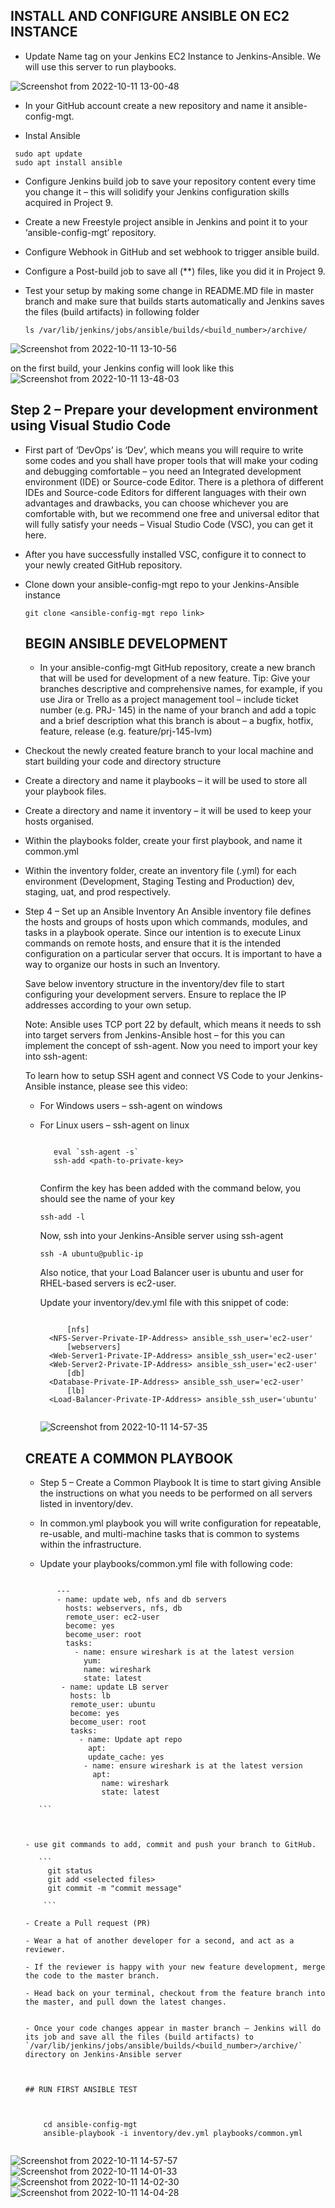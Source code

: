 ## INSTALL AND CONFIGURE ANSIBLE ON EC2 INSTANCE

- Update Name tag on your Jenkins EC2 Instance to Jenkins-Ansible. We will use this server to run playbooks.

![Screenshot from 2022-10-11 13-00-48](https://user-images.githubusercontent.com/23356682/195110719-a3b35d5b-9e99-41b3-aac3-3fce4f1b8ed2.png)

- In your GitHub account create a new repository and name it ansible-config-mgt.

- Instal Ansible

```
 sudo apt update
 sudo apt install ansible
```

- Configure Jenkins build job to save your repository content every time you change it – this will solidify your Jenkins configuration skills acquired in Project 9.

- Create a new Freestyle project ansible in Jenkins and point it to your ‘ansible-config-mgt’ repository.

- Configure Webhook in GitHub and set webhook to trigger ansible build.

- Configure a Post-build job to save all (**) files, like you did it in Project 9.

- Test your setup by making some change in README.MD file in master branch and make sure that builds starts automatically and Jenkins saves the files (build artifacts)     in following folder

   `ls /var/lib/jenkins/jobs/ansible/builds/<build_number>/archive/`
   

![Screenshot from 2022-10-11 13-10-56](https://user-images.githubusercontent.com/23356682/195110735-91f5ab08-f8f4-4d46-9874-b3f6fafcf8fb.png)

on the first build, your Jenkins config will look like this
![Screenshot from 2022-10-11 13-48-03](https://user-images.githubusercontent.com/23356682/195110741-09fd98a5-487b-4d07-b5e1-cc4c46f5d905.png)


   
 ## Step 2 – Prepare your development environment using Visual Studio Code
 
 - First part of ‘DevOps’ is ‘Dev’, which means you will require to write some codes and you shall have proper tools that will make your coding and debugging              comfortable – you need an Integrated development environment (IDE) or Source-code Editor. There is a plethora of different IDEs and Source-code Editors for            different languages with their own advantages and drawbacks, you can choose whichever you are comfortable with, but we recommend one free and universal editor that    will fully satisfy your needs – Visual Studio Code (VSC), you can get it here.

- After you have successfully installed VSC, configure it to connect to your newly created GitHub repository.

- Clone down your ansible-config-mgt repo to your Jenkins-Ansible instance

  `git clone <ansible-config-mgt repo link>`
  
  
  ##  BEGIN ANSIBLE DEVELOPMENT
  
  - In your ansible-config-mgt GitHub repository, create a new branch that will be used for development of a new feature.
  Tip: Give your branches descriptive and comprehensive names, for example, if you use Jira or Trello as a project management tool – include ticket number (e.g. PRJ-     145) in the name of your branch and add a topic and a brief description what this branch is about – a bugfix, hotfix, feature, release (e.g. feature/prj-145-lvm)

- Checkout the newly created feature branch to your local machine and start building your code and directory structure

- Create a directory and name it playbooks – it will be used to store all your playbook files.

- Create a directory and name it inventory – it will be used to keep your hosts organised.

- Within the playbooks folder, create your first playbook, and name it common.yml

- Within the inventory folder, create an inventory file (.yml) for each environment (Development, Staging Testing and Production) dev, staging, uat, and prod             respectively.

 - Step 4 – Set up an Ansible Inventory
     An Ansible inventory file defines the hosts and groups of hosts upon which commands, modules, and tasks in a playbook operate. Since our intention is to execute        Linux commands on remote hosts, and ensure that it is the intended configuration on a particular server that occurs. It is important to have a way to organize our      hosts in such an Inventory.

     Save below inventory structure in the inventory/dev file to start configuring your development servers. Ensure to replace the IP addresses according to your own        setup.

    Note: Ansible uses TCP port 22 by default, which means it needs to ssh into target servers from Jenkins-Ansible host – for this you can implement the concept of       ssh-agent. Now you need to import your key into ssh-agent:
    
    To learn how to setup SSH agent and connect VS Code to your Jenkins-Ansible instance, please see this video:

    - For Windows users – ssh-agent on windows
    - For Linux users – ssh-agent on linux


      ```
      
         eval `ssh-agent -s`
         ssh-add <path-to-private-key>
         
      ```
      
      
      Confirm the key has been added with the command below, you should see the name of your key

      `ssh-add -l`
      
      Now, ssh into your Jenkins-Ansible server using ssh-agent

      `ssh -A ubuntu@public-ip`
      
      Also notice, that your Load Balancer user is ubuntu and user for RHEL-based servers is ec2-user.

      Update your inventory/dev.yml file with this snippet of code:
      
      ```
      
            [nfs]
        <NFS-Server-Private-IP-Address> ansible_ssh_user='ec2-user'
            [webservers]
        <Web-Server1-Private-IP-Address> ansible_ssh_user='ec2-user'
        <Web-Server2-Private-IP-Address> ansible_ssh_user='ec2-user'
            [db]
        <Database-Private-IP-Address> ansible_ssh_user='ec2-user' 
            [lb]
        <Load-Balancer-Private-IP-Address> ansible_ssh_user='ubuntu'
        
        ```
        
        ![Screenshot from 2022-10-11 14-57-35](https://user-images.githubusercontent.com/23356682/195111521-fb7b93c7-03a0-4272-b0b8-f09d1fb43f04.png)


        
   ## CREATE A COMMON PLAYBOOK
   
   - Step 5 – Create a Common Playbook
     It is time to start giving Ansible the instructions on what you needs to be performed on all servers listed in inventory/dev.

   - In common.yml playbook you will write configuration for repeatable, re-usable, and multi-machine tasks that is common to systems within the infrastructure.

   - Update your playbooks/common.yml file with following code:


    ```
    
           ---
           - name: update web, nfs and db servers
             hosts: webservers, nfs, db
             remote_user: ec2-user
             become: yes
             become_user: root
             tasks:
               - name: ensure wireshark is at the latest version
                 yum:
                 name: wireshark
                 state: latest
            - name: update LB server
              hosts: lb
              remote_user: ubuntu
              become: yes
              become_user: root
              tasks:
                - name: Update apt repo
                  apt: 
                  update_cache: yes
                 - name: ensure wireshark is at the latest version
                   apt:
                     name: wireshark
                     state: latest
                     
       ```
          

          
    - use git commands to add, commit and push your branch to GitHub.

       ```
         git status
         git add <selected files>
         git commit -m "commit message"
         
        ```
        
    - Create a Pull request (PR)

    - Wear a hat of another developer for a second, and act as a reviewer.

    - If the reviewer is happy with your new feature development, merge the code to the master branch.

    - Head back on your terminal, checkout from the feature branch into the master, and pull down the latest changes.

     
   - Once your code changes appear in master branch – Jenkins will do its job and save all the files (build artifacts) to                                                   `/var/lib/jenkins/jobs/ansible/builds/<build_number>/archive/` directory on Jenkins-Ansible server



    ## RUN FIRST ANSIBLE TEST
    
   
    
        cd ansible-config-mgt
        ansible-playbook -i inventory/dev.yml playbooks/common.yml
        
   ```
![Screenshot from 2022-10-11 14-57-57](https://user-images.githubusercontent.com/23356682/195112594-033b4efc-b66b-48ea-9bf8-7ab602609686.png)
   ![Screenshot from 2022-10-11 14-01-33](https://user-images.githubusercontent.com/23356682/195112563-bf3e5234-88d7-4c1e-a4fa-ff33e8df4f3f.png)
![Screenshot from 2022-10-11 14-02-30](https://user-images.githubusercontent.com/23356682/195112576-8bf4b642-7bcd-4257-8e28-644d0733bc44.png)
![Screenshot from 2022-10-11 14-04-28](https://user-images.githubusercontent.com/23356682/195112584-794717b0-5825-4b91-9e9a-00ec5c74acf3.png)


